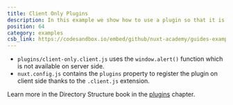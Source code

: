 ```yaml
---
title: Client Only Plugins
description: In this example we show how to use a plugin so that it is only available on the client side
position: 64
category: examples
csb_link: https://codesandbox.io/embed/github/nuxt-academy/guides-examples/tree/master/04_directory_structure/12_plugins_client
---
```


- `plugins/client-only.client.js` uses the `window.alert()` function which is not available on server side.
- `nuxt.config.js` contains the `plugins` property to register the plugin on client side thanks to the `.client.js` extension.

<base-alert type="next">

Learn more in the Directory Structure book in the [plugins](/guides/directory-structure/plugins#client-or-server-side-only) chapter.

</base-alert>

<code-sandbox :src="csb_link"></code-sandbox>
